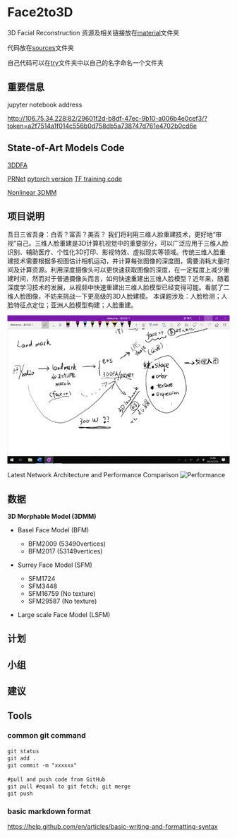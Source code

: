 # Face2to3D
3D Facial Reconstruction
资源及相关链接放在[material](https://github.com/changebio/Face2to3D/tree/master/material)文件夹

代码放在[sources](https://github.com/changebio/Face2to3D/tree/master/sources)文件夹

自己代码可以在[try](https://github.com/changebio/Face2to3D/tree/master/try)文件夹中以自己的名字命名一个文件夹

## 重要信息
jupyter notebook address

http://106.75.34.228:82/29601f2d-b8df-47ec-9b10-a006b4e0cef3/?token=a2f7514a1f014c556b0d758db5a738747d761e4702b0cd6e
## State-of-Art Models Code
[3DDFA](https://github.com/changebio/Face2to3D/tree/master/sources/3DDFA)

[PRNet](https://github.com/changebio/Face2to3D/tree/master/sources/PRNet) [pytorch version](https://github.com/changebio/Face2to3D/tree/master/sources/pytorch-prnet) [TF training code](https://github.com/changebio/Face2to3D/tree/master/sources/training_codes_for_PRNet_3D_Face)

[Nonlinear 3DMM](https://github.com/changebio/Face2to3D/tree/master/sources/Nonlinear_Face_3DMM)

## 项目说明
吾日三省吾身：白否？富否？美否？ 我们将利用三维人脸重建技术，更好地“审视”自己。三维人脸重建是3D计算机视觉中的重要部分，可以广泛应用于三维人脸识别、辅助医疗、个性化3D打印、影视特效、虚拟现实等领域。传统三维人脸重建技术需要根据多视图估计相机运动，并计算每张图像的深度图，需要消耗大量时间及计算资源。利用深度摄像头可以更快速获取图像的深度，在一定程度上减少重建时间，然而对于普通摄像头而言，如何快速重建出三维人脸模型？近年来，随着深度学习技术的发展，从视频中快速重建出三维人脸模型已经变得可能。看腻了二维人脸图像，不妨来挑战一下更高级的3D人脸建模。 
本课题涉及：人脸检测；人脸特征点定位；亚洲人脸模型构建；人脸重建。

![项目导图](https://github.com/changebio/Face2to3D/blob/master/material/IMG_2956.JPG)

Latest Network Architecture and Performance Comparison
![Performance](https://user-images.githubusercontent.com/8948023/56006880-36622000-5d09-11e9-9465-8d52e3433d5f.png)

## 数据

**3D Morphable Model (3DMM)**

- Basel Face Model (BFM)
	- BFM2009 (53490vertices) 
	- BFM2017 (53149vertices)

- Surrey Face Model (SFM)
	- SFM1724
	- SFM3448
	- SFM16759 (No texture) 
	- SFM29587 (No texture)

- Large scale Face Model (LSFM) 

## 计划

## 小组

## 建议

## Tools
### common git command
```
git status
git add .
git commit -m "xxxxxx"

#pull and push code from GitHub
git pull #equal to git fetch; git merge
git push
```

### basic markdown format

https://help.github.com/en/articles/basic-writing-and-formatting-syntax
